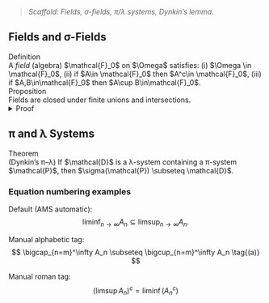 > _Scaffold: Fields, σ-fields, π/λ systems, Dynkin’s lemma._

## Fields and σ-Fields

<div class="callout definition"><span class="label">Definition</span><br/>
A <em>field</em> (algebra) $\mathcal{F}_0$ on $\Omega$ satisfies:
(i) $\Omega \in \mathcal{F}_0$,
(ii) if $A\in \mathcal{F}_0$ then $A^c\in \mathcal{F}_0$,
(iii) if $A,B\in\mathcal{F}_0$ then $A\cup B\in\mathcal{F}_0$.
</div>

<div class="callout proposition"><span class="label">Proposition</span><br/>
Fields are closed under finite unions and intersections.
</div>

<details class="collapsible">
  <summary>Proof</summary>
  <div class="collapsible__content">
    Step reasoning.

    <details class="collapsible">
      <summary>Sub-step A</summary>
      <div class="collapsible__content">
        Inner detail — works now.
      </div>
    </details>

  </div>
</details>


## π and λ Systems

<div class="callout theorem"><span class="label">Theorem</span><br/>
(Dynkin’s π–λ) If $\mathcal{D}$ is a λ-system containing a π-system $\mathcal{P}$, then $\sigma(\mathcal{P}) \subseteq \mathcal{D}$.
</div>

### Equation numbering examples

Default (AMS automatic):
$$ \liminf_{n\to\infty} A_n \subseteq \limsup_{n\to\infty} A_n. $$

Manual alphabetic tag:
$$ \bigcap_{n=m}^\infty A_n \subseteq \bigcup_{n=m}^\infty A_n \tag{(a)} $$

Manual roman tag:
$$ (\limsup A_n)^c = \liminf (A_n^c) \tag{(i)} $$
